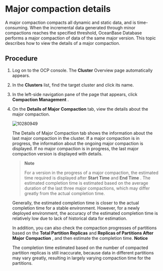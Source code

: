Major compaction details 
=============================================

A major compaction compacts all dynamic and static data, and is time-consuming. When the incremental data generated through minor compactions reaches the specified threshold, OceanBase Database performs a major compaction of data of the same major version. This topic describes how to view the details of a major compaction. 

Procedure 
------------------------------

1. Log on to the OCP console. The **Cluster** Overview page automatically appears.

   

2. In the **Clusters** list, find the target cluster and click its name.

   

3. In the left-side navigation pane of the page that appears, click **Compaction Management** .

   

4. On the **Details of Major** **Compaction** tab, view the details about the major compaction.

   ![10280949](https://help-static-aliyun-doc.aliyuncs.com/assets/img/en-US/2104306461/p345197.png)

   The Details of Major Compaction tab shows the information about the last major compaction in the cluster. If a major compaction is in progress, the information about the ongoing major compaction is displayed. If no major compaction is in progress, the last major compaction version is displayed with details. 
   
   > **Note**
   >
   > For a version in the progress of a major compaction, the estimated time required is displayed after **Start Time** and **End Time** . The estimated completion time is estimated based on the average duration of the last three major compactions, which may differ greatly from the actual completion time.

   Generally, the estimated completion time is closer to the actual completion time for a stable environment. However, for a newly deployed environment, the accuracy of the estimated completion time is relatively low due to lack of historical data for estimation. 

   In addition, you can also check the compaction progresses of partitions based on the **Total Partition Replicas** and **Replicas of Partitions After Major** **Compaction** , and then estimate the completion time. 
   **Notice**

   

   The completion time estimated based on the number of compacted partition replicas is still inaccurate, because data in different partitions may vary greatly, resulting in largely varying compaction time for the partitions.
   






